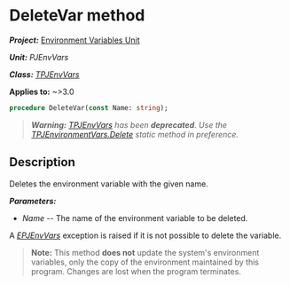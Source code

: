 # DeleteVar method

***Project:*** [Environment Variables Unit](../API.md)

***Unit:*** _PJEnvVars_

***Class:*** [_TPJEnvVars_](./TPJEnvVars.md)

**Applies to:** ~>3.0

```pascal
procedure DeleteVar(const Name: string);
```

> ***Warning:*** *[_TPJEnvVars_](./TPJEnvVars.md) has been **deprecated**. Use the [_TPJEnvironmentVars.Delete_](./TPJEnvironmentVars-Delete.md) static method in preference.*

## Description

Deletes the environment variable with the given name.

***Parameters:***

* _Name_ -- The name of the environment variable to be deleted.

A [_EPJEnvVars_](./EPJEnvVars.md) exception is raised if it is not possible to delete the variable.

> **Note:** This method **does not** update the system's environment variables, only the copy of the environment maintained by this program. Changes are lost when the program terminates.
